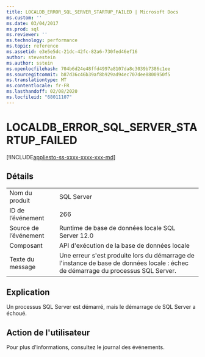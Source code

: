 ```yaml
---
title: LOCALDB_ERROR_SQL_SERVER_STARTUP_FAILED | Microsoft Docs
ms.custom: ''
ms.date: 03/04/2017
ms.prod: sql
ms.reviewer: ''
ms.technology: performance
ms.topic: reference
ms.assetid: e3e5e5dc-21dc-42fc-82a6-730fed46ef16
author: stevestein
ms.author: sstein
ms.openlocfilehash: 704b6d24e48ffd4997a8107da8c3039b7386c1ee
ms.sourcegitcommit: b87d36c46b39af8b929ad94ec707dee8800950f5
ms.translationtype: MT
ms.contentlocale: fr-FR
ms.lasthandoff: 02/08/2020
ms.locfileid: "68011107"
---
```

# <a name="localdb_error_sql_server_startup_failed"></a>LOCALDB_ERROR_SQL_SERVER_STARTUP_FAILED
[!INCLUDE[appliesto-ss-xxxx-xxxx-xxx-md](../../includes/appliesto-ss-xxxx-xxxx-xxx-md.md)]
    
## <a name="details"></a>Détails  
  
|||  
|-|-|  
|Nom du produit|SQL Server|  
|ID de l’événement|266|  
|Source de l’événement|Runtime de base de données locale SQL Server 12.0|  
|Composant|API d'exécution de la base de données locale|  
|Texte du message|Une erreur s'est produite lors du démarrage de l'instance de base de données locale : échec de démarrage du processus SQL Server.|  
  
## <a name="explanation"></a>Explication  
 Un processus SQL Server est démarré, mais le démarrage de SQL Server a échoué.  
  
## <a name="user-action"></a>Action de l'utilisateur  
 Pour plus d'informations, consultez le journal des événements.  
  
  
